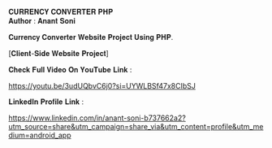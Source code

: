 𝐂𝐔𝐑𝐑𝐄𝐍𝐂𝐘 𝐂𝐎𝐍𝐕𝐄𝐑𝐓𝐄𝐑 𝐏𝐇𝐏
<br>
𝐀𝐮𝐭𝐡𝐨𝐫 : 𝐀𝐧𝐚𝐧𝐭 𝐒𝐨𝐧𝐢

𝐂𝐮𝐫𝐫𝐞𝐧𝐜𝐲 𝐂𝐨𝐧𝐯𝐞𝐫𝐭𝐞𝐫 𝐖𝐞𝐛𝐬𝐢𝐭𝐞 𝐏𝐫𝐨𝐣𝐞𝐜𝐭 𝐔𝐬𝐢𝐧𝐠 𝐏𝐇𝐏.

[𝐂𝐥𝐢𝐞𝐧𝐭-𝐒𝐢𝐝𝐞 𝐖𝐞𝐛𝐬𝐢𝐭𝐞 𝐏𝐫𝐨𝐣𝐞𝐜𝐭]


𝐂𝐡𝐞𝐜𝐤 𝐅𝐮𝐥𝐥 𝐕𝐢𝐝𝐞𝐨 𝐎𝐧 𝐘𝐨𝐮𝐓𝐮𝐛𝐞 𝐋𝐢𝐧𝐤 :

https://youtu.be/3udUQbvC6j0?si=UYWLBSf47x8CIbSJ

𝐋𝐢𝐧𝐤𝐞𝐝𝐈𝐧 𝐏𝐫𝐨𝐟𝐢𝐥𝐞 𝐋𝐢𝐧𝐤 :

https://www.linkedin.com/in/anant-soni-b737662a2?utm_source=share&utm_campaign=share_via&utm_content=profile&utm_medium=android_app
